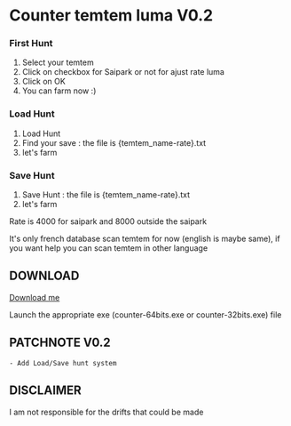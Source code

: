 # Counter temtem luma V0.2

### First Hunt
1. Select your temtem
2. Click on checkbox for Saipark or not for ajust rate luma
3. Click on OK
4. You can farm now :)

### Load Hunt
1. Load Hunt
3. Find your save : the file is {temtem_name-rate}.txt
2. let's farm

### Save Hunt
1. Save Hunt : the file is {temtem_name-rate}.txt
2. let's farm

Rate is 4000 for saipark and 8000 outside the saipark

It's only french database scan temtem for now (english is maybe same), if you want help you can scan temtem in other language

## DOWNLOAD

[Download me](https://github.com/Hrodwolff/Counter-temtem-luma/archive/master.zip)

Launch the appropriate exe (counter-64bits.exe or counter-32bits.exe) file

## PATCHNOTE V0.2

```
- Add Load/Save hunt system
```

## DISCLAIMER

I am not responsible for the drifts that could be made
